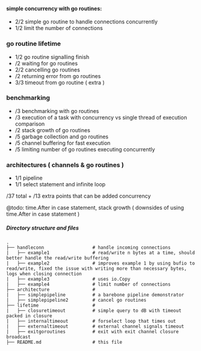#### simple concurrency with go routines:
 - 2/2 simple go routine to handle connections concurrently
 - 1/2 limit the number of connections
 
 ### go routine lifetime
 - 1/2 go routine signalling finish
 - /2 waiting for go routines
 - 2/2 cancelling go routines
 - /2 returning error from go routines
 - 3/3 timeout from go routine ( extra )
 
 ### benchmarking
 - /3 benchmarking with go routines
 - /3 execution of a task with concurrency vs single thread of execution comparison
 - /2 stack growth of go routines
 - /5 garbage collection and go routines
 - /5 channel buffering for fast execution 
 - /5 limiting number of go routines executing concurrently
 
 ### architectures ( channels & go routines )
 - 1/1 pipeline
 - 1/1 select statement and infinite loop
 
 
 /37 total + /13 extra points that can be added  concurrency
 
 @todo: time.After in case statement, stack growth ( downsides of using time.After in case statement )
 
 
##### Directory structure and files

    .
    ├── handleconn                  # handle incoming connections
    |   ├── example1                # read/write n bytes at a time, should better handle the read/write buffering
    |   ├── example2                # improves example 1 by using bufio to read/write, fixed the issue with writing more than necessary bytes, logs when closing connection
    |   ├── example3                # uses io.Copy
    |   ├── example4                # limit number of connections
    ├── architecture                #
    |   ├── simplepipeline          # a barebone pipeline demonstrator
    |   ├── simplepipeline2         # cancel go routines
    ├── lifetime                    # 
    |   ├── closuretimeout          # simple query to dB with timeout packed in closure
    |   ├── internaltimeout         # forselect loop that times out
    |   ├── externaltimeout         # external channel signals timeout
    |   ├── exitgoroutines          # exit with exit channel closure broadcast
    ├── README.md                   # this file

